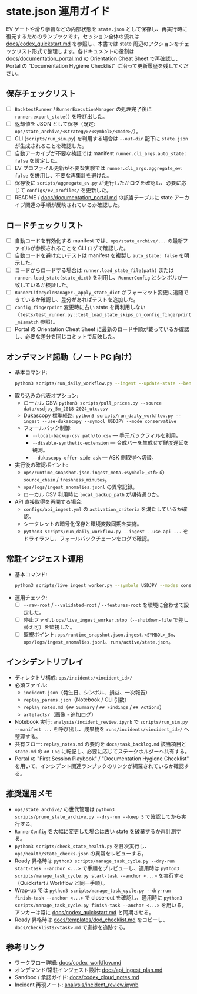 # state.json 運用ガイド

EV ゲートや滑り学習などの内部状態を `state.json` として保存し、再実行時に復元するためのランブックです。セッション全体の流れは [docs/codex_quickstart.md](codex_quickstart.md) を参照し、本書では state 周辺のアクションをチェックリスト形式で整理します。各ドキュメントの役割は [docs/documentation_portal.md](documentation_portal.md) の Orientation Cheat Sheet で再確認し、Portal の "Documentation Hygiene Checklist" に沿って更新履歴を残してください。

## 保存チェックリスト
- [ ] `BacktestRunner` / `RunnerExecutionManager` の処理完了後に `runner.export_state()` を呼び出した。
- [ ] 返却値を JSON として保存（既定: `ops/state_archive/<strategy>/<symbol>/<mode>/`）。
- [ ] CLI (`scripts/run_sim.py`) を利用する場合は `--out-dir` 配下に `state.json` が生成されることを確認した。
- [ ] 自動アーカイブが不要な検証では manifest `runner.cli_args.auto_state: false` を設定した。
- [ ] EV プロファイル更新が不要な実験では `runner.cli_args.aggregate_ev: false` を併用し、不要な再集計を避けた。
- [ ] 保存後に `scripts/aggregate_ev.py` が走行したかログを確認し、必要に応じて `configs/ev_profiles/` を更新した。
- [ ] README / [docs/documentation_portal.md](documentation_portal.md) の該当テーブルに state アーカイブ関連の手順が反映されているか確認した。

## ロードチェックリスト
- [ ] 自動ロードを有効化する manifest では、`ops/state_archive/...` の最新ファイルが参照されることを CLI ログで確認した。
- [ ] 自動ロードを避けたいテストは manifest を複製し `auto_state: false` を明示した。
- [ ] コードからロードする場合は `runner.load_state_file(path)` または `runner.load_state(state_dict)` を利用し、`RunnerConfig` とシンボルが一致しているか検証した。
- [ ] `RunnerLifecycleManager._apply_state_dict` がフォーマット変更に追随できているか確認し、差分があればテストを追加した。
- [ ] `config_fingerprint` 変更時に古い state を再利用しない（`tests/test_runner.py::test_load_state_skips_on_config_fingerprint_mismatch` 参照）。
- [ ] Portal の Orientation Cheat Sheet に最新のロード手順が載っているか確認し、必要な差分を同じコミットで反映した。

## オンデマンド起動（ノート PC 向け）
- 基本コマンド:
  ```bash
  python3 scripts/run_daily_workflow.py --ingest --update-state --benchmarks --state-health --benchmark-summary
  ```
- 取り込みの代表オプション:
  - ローカル CSV: `python3 scripts/pull_prices.py --source data/usdjpy_5m_2018-2024_utc.csv`
  - Dukascopy 標準経路: `python3 scripts/run_daily_workflow.py --ingest --use-dukascopy --symbol USDJPY --mode conservative`
  - フォールバック制御:
    - `--local-backup-csv path/to.csv` — 手元バックフィルを利用。
    - `--disable-synthetic-extension` — 合成バーを生成せず鮮度遅延を観測。
    - `--dukascopy-offer-side ask` — ASK 側取得へ切替。
- 実行後の確認ポイント:
  - `ops/runtime_snapshot.json.ingest_meta.<symbol>_<tf>` の `source_chain` / `freshness_minutes`。
  - `ops/logs/ingest_anomalies.jsonl` の異常記録。
  - ローカル CSV 利用時に `local_backup_path` が期待通りか。
- API 直接取得を再開する場合:
  - `configs/api_ingest.yml` の `activation_criteria` を満たしているか確認。
  - シークレットの暗号化保存と環境変数同期を実施。
  - `python3 scripts/run_daily_workflow.py --ingest --use-api ...` をドライランし、フォールバックチェーンをログで確認。

## 常駐インジェスト運用
- 基本コマンド:
  ```bash
  python3 scripts/live_ingest_worker.py --symbols USDJPY --modes conservative --interval 300
  ```
- 運用チェック:
  - [ ] `--raw-root` / `--validated-root` / `--features-root` を環境に合わせて設定した。
  - [ ] 停止ファイル `ops/live_ingest_worker.stop`（`--shutdown-file` で差し替え可）を監視した。
  - [ ] 監視ポイント: `ops/runtime_snapshot.json.ingest.<SYMBOL>_5m`、`ops/logs/ingest_anomalies.jsonl`、`runs/active/state.json`。

## インシデントリプレイ
- ディレクトリ構成: `ops/incidents/<incident_id>/`
- 必須ファイル:
  - `incident.json`（発生日、シンボル、損益、一次報告）
  - `replay_params.json`（Notebook / CLI 引数）
  - `replay_notes.md`（`## Summary` / `## Findings` / `## Actions`）
  - `artifacts/`（画像・追加ログ）
- Notebook 実行: `analysis/incident_review.ipynb` で `scripts/run_sim.py --manifest ...` を呼び出し、成果物を `runs/incidents/<incident_id>/` へ整理する。
- 共有フロー: `replay_notes.md` の要約を `docs/task_backlog.md` 該当項目と `state.md` の `## Log` に転記し、必要に応じてステークホルダーへ共有する。
- Portal の "First Session Playbook" / "Documentation Hygiene Checklist" を用いて、インシデント関連ランブックのリンクが網羅されているか確認する。

## 推奨運用メモ
- `ops/state_archive/` の世代管理は `python3 scripts/prune_state_archive.py --dry-run --keep 5` で確認してから実行する。
- `RunnerConfig` を大幅に変更した場合は古い state を破棄するか再計測する。
- `python3 scripts/check_state_health.py` を日次実行し、`ops/health/state_checks.json` の異常をレビューする。
- Ready 昇格時は `python3 scripts/manage_task_cycle.py --dry-run start-task --anchor <...>` で手順をプレビューし、適用時は `python3 scripts/manage_task_cycle.py start-task --anchor <...>` を実行する（Quickstart / Workflow と同一手順）。
- Wrap-up では `python3 scripts/manage_task_cycle.py --dry-run finish-task --anchor <...>` で close-out を確認し、適用時に `python3 scripts/manage_task_cycle.py finish-task --anchor <...>` を用いる。アンカーは常に [docs/codex_quickstart.md](codex_quickstart.md) と同期させる。
- Ready 昇格時は [docs/templates/dod_checklist.md](templates/dod_checklist.md) をコピーし、`docs/checklists/<task>.md` で進捗を追跡する。

## 参考リンク
- ワークフロー詳細: [docs/codex_workflow.md](codex_workflow.md)
- オンデマンド/常駐インジェスト設計: [docs/api_ingest_plan.md](api_ingest_plan.md)
- Sandbox / 承認ガイド: [docs/codex_cloud_notes.md](codex_cloud_notes.md)
- Incident 再現ノート: [analysis/incident_review.ipynb](../analysis/incident_review.ipynb)
